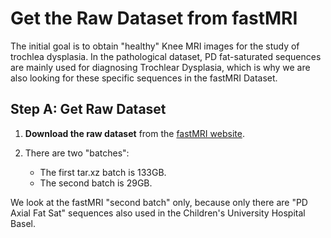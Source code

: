 # Get the Raw Dataset from fastMRI

The initial goal is to obtain "healthy" Knee MRI images for the study of trochlea dysplasia. In the pathological dataset, PD fat-saturated sequences are mainly used for diagnosing Trochlear Dysplasia,
which is why we are also looking for these specific sequences in the fastMRI Dataset.

## Step A: Get Raw Dataset

1. **Download the raw dataset** from the [fastMRI website](https://fastmri.med.nyu.edu/).

2. There are two "batches":
    - The first tar.xz batch is 133GB.
    - The second batch is 29GB.

We look at the fastMRI "second batch" only, because only there are "PD Axial Fat Sat" sequences also used in the Children's University Hospital Basel.
